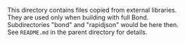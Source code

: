 This directory contains files copied from external libraries.  
They are used only when building with full Bond.  
Subdirectories "bond" and "rapidjson" would be here then.  
See `README.md` in the parent directory for details.
